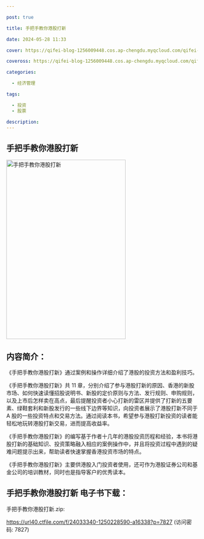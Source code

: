 ```yaml
---

post: true

title: 手把手教你港股打新

date: 2024-05-28 11:33

cover: https://qifei-blog-1256009448.cos.ap-chengdu.myqcloud.com/qifei-blog/65fffc6f9f345e8d0352d91a.jpg

coveross: https://qifei-blog-1256009448.cos.ap-chengdu.myqcloud.com/qifei-blog/65fffc6f9f345e8d0352d91a.jpg

categories:

  - 经济管理

tags:

  - 投资
  - 股票

description:
---
```


## 手把手教你港股打新

<img alt="手把手教你港股打新 " class="aligncenter loaded" data-was-processed="true" decoding="async" fetchpriority="high" height="471" src="https://qifei-blog-1256009448.cos.ap-chengdu.myqcloud.com/qifei-blog/65fffc6f9f345e8d0352d91a.jpg " style="cursor: zoom-in;" width="314"/>

## 内容简介：

《手把手教你港股打新》通过案例和操作详细介绍了港股的投资方法和盈利技巧。

《手把手教你港股打新》共 11 章，分别介绍了参与港股打新的原因、香港的新股市场、如何快速读懂招股说明书、新股的定价原则与方法、发行规则、申购规则，以及上市后怎样卖在高点，最后提醒投资者小心打新的雷区并提供了打新的五要素、绿鞋套利和新股发行的一些线下边界等知识，向投资者展示了港股打新不同于A 股的一些投资特点和交易方法。通过阅读本书，希望参与港股打新投资的读者能轻松地玩转港股打新交易，进而提高收益率。

《手把手教你港股打新》的编写基于作者十几年的港股投资历程和经验，本书将港股打新的基础知识、投资策略融入相应的案例操作中，并且将投资过程中遇到的疑难问题提示出来，帮助读者快速掌握香港投资市场的特点。

《手把手教你港股打新》主要供港股入门投资者使用，还可作为港股证券公司和基金公司的培训教材，同时也是指导客户的优秀读本。

## 手把手教你港股打新 电子书下载：



手把手教你港股打新.zip: 

https://url40.ctfile.com/f/24033340-1250228590-a16338?p=7827 (访问密码: 7827)
